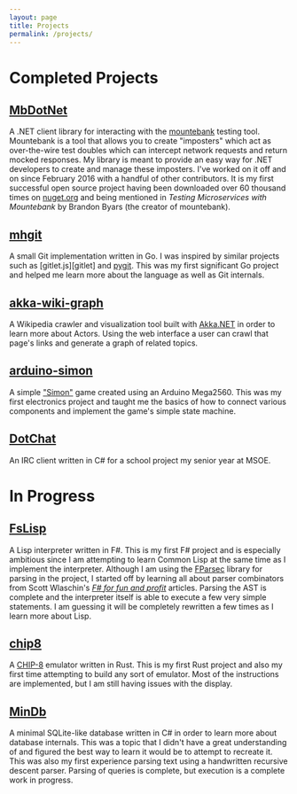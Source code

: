 ```yaml
---
layout: page
title: Projects
permalink: /projects/
---
```


# Completed Projects 

## [MbDotNet][mbdotnet]

A .NET client library for interacting with the [mountebank][mb] testing tool. Mountebank is a tool that allows you to create "imposters" which act as over-the-wire test doubles which can intercept network requests and return mocked responses. My library is meant to provide an easy way for .NET developers to create and manage these imposters. I've worked on it off and on since February 2016 with a handful of other contributors. It is my first successful open source project having been downloaded over 60 thousand times on [nuget.org][mb-nuget] and being mentioned in _Testing Microservices with Mountebank_ by Brandon Byars (the creator of mountebank).

## [mhgit][mhgit]

A small Git implementation written in Go. I was inspired by similar projects such as [gitlet.js][gitlet] and [pygit][pygit]. This was my first significant Go project and helped me learn more about the language as well as Git internals.

## [akka-wiki-graph][akkawiki]

A Wikipedia crawler and visualization tool built with [Akka.NET][akkanet] in order to learn more about Actors. Using the web interface a user can crawl that page's links and generate a graph of related topics.

## [arduino-simon][arduino-simon]

A simple ["Simon"][simon] game created using an Arduino Mega2560. This was my first electronics project and taught me the basics of how to connect various components and implement the game's simple state machine.

## [DotChat][dotchat]

An IRC client written in C# for a school project my senior year at MSOE.

# In Progress

## [FsLisp][fslisp]

A Lisp interpreter written in F#. This is my first F# project and is especially ambitious since I am attempting to learn Common Lisp at the same time as I implement the interpreter. Although I am using the [FParsec][fparsec] library for parsing in the project, I started off by learning all about parser combinators from Scott Wlaschin's [_F# for fun and profit_][parser] articles. Parsing the AST is complete and the interpreter itself is able to execute a few very simple statements. I am guessing it will be completely rewritten a few times as I learn more about Lisp.

## [chip8][chip8]

A [CHIP-8][chip8-wiki] emulator written in Rust. This is my first Rust project and also my first time attempting to build any sort of emulator. Most of the instructions are implemented, but I am still having issues with the display.

## [MinDb][mindb]

A minimal SQLite-like database written in C# in order to learn more about database internals. This was a topic that I didn't have a great understanding of and figured the best way to learn it would be to attempt to recreate it. This was also my first experience parsing text using a handwritten recursive descent parser. Parsing of queries is complete, but execution is a complete work in progress.


[mbdotnet]: https://github.com/mattherman/MbDotNet
[mb]: https://www.mbtest.org
[mb-nuget]: https://www.nuget.org/packages/MbDotNet

[mhgit]: https://github.com/mattherman/mhgit
[gitlet.js]: http://gitlet.maryrosecook.com/
[pygit]: https://benhoyt.com/writings/pygit/

[akkawiki]: https://github.com/mattherman/akka-wiki-graph
[akkanet]: https://getakka.net/

[arduino-simon]: https://github.com/mattherman/arduino-simon
[simon]: https://en.wikipedia.org/wiki/Simon_(game)

[dotchat]: https://github.com/mattherman/DotChat

[fslisp]: https://github.com/mattherman/fslisp
[fparsec]: http://www.quanttec.com/fparsec/
[parser]: https://fsharpforfunandprofit.com/posts/understanding-parser-combinators/

[chip8]: https://github.com/mattherman/chip8
[chip8-wiki]: https://en.wikipedia.org/wiki/CHIP-8

[mindb]: https://github.com/mattherman/MinDb